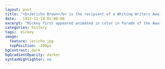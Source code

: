 ```yaml
---
layout: post
title: "<b>Jericho Brown</b> is the recipient of a Whiting Writers Award and of fellowships from the John Simon Guggenheim Foundation, the Radcliffe Institute for Advanced Study at Harvard University, and the National Endowment for the Arts.  His poems have appeared in <em>The New York Times</em> and <em>The New Yorker</em>.  His first book, <em>Please</em> (New Issues 2008), won the American Book Award.  His second book, <em>The New Testament</em> (Copper Canyon 2014), won the Anisfield-Wolf Book Award.  He is an associate professor of English and Creative Writing and the Director of the Creative Writing Program at Emory University in Atlanta."
date:   1932-11-18 01:00:00
excerpt: "Mickey first appeared animated in color in Parade of the Award Nominees in 1932, however the film strip was..."
categories: history
tags:  mickey
image:
  feature: jericho.jpg
  topPosition: -200px
bgContrast: dark
bgGradientOpacity: darker
syntaxHighlighter: no
---
```

